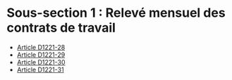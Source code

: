 # Sous-section 1 : Relevé mensuel des contrats de travail

* [Article D1221-28](./LEGIARTI000018537864.md)
* [Article D1221-29](./LEGIARTI000023052052.md)
* [Article D1221-30](./LEGIARTI000018537860.md)
* [Article D1221-31](./LEGIARTI000018537858.md)
